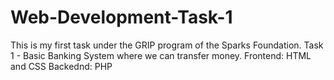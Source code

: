 # Web-Development-Task-1

This is my first task under the GRIP program of the Sparks Foundation.
Task 1 - Basic Banking System where we can transfer money.
Frontend: HTML and CSS
Backednd: PHP
